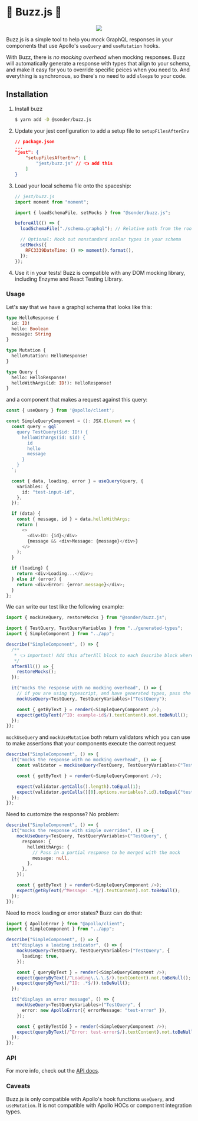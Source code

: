 # 🚀 Buzz.js 🌚

<div style="text-align: center">
<img src="https://img2.thejournal.ie/inline/3477713/original/?width=410&version=3477713">
</img>
</div>

Buzz.js is a simple tool to help you mock GraphQL responses in your components that use Apollo's `useQuery` and `useMutation` hooks.

With Buzz, there is _no mocking overhead_ when mocking responses. Buzz will automatically generate a response with types that align to your schema, and make it easy for you to override specific peices when you need to. And everything is synchronous, so there's no need to add `sleep`s to your code.

## Installation

1. Install buzz

   ```bash
   $ yarn add -D @sonder/buzz.js
   ```

1. Update your jest configuration to add a setup file to `setupFilesAfterEnv`

   ```json
   // package.json
   ...
   "jest": {
       "setupFilesAfterEnv": [
           "jest/buzz.js" // 👈 add this
       ]
   }
   ```

1. Load your local schema file onto the spaceship:

   ```javascript
   // jest/buzz.js
   import moment from "moment";

   import { loadSchemaFile, setMocks } from "@sonder/buzz.js";

   beforeAll(() => {
     loadSchemaFile("./schema.graphql"); // Relative path from the root of your workspace

     // Optional: Mock out nonstandard scalar types in your schema
     setMocks({
       RFC3339DateTime: () => moment().format(),
     });
   });
   ```

1. Use it in your tests! Buzz is compatible with any DOM mocking library, including Enzyme and React Testing Library.

### Usage

Let's say that we have a graphql schema that looks like this:

```graphql
type HelloResponse {
  id: ID!
  hello: Boolean
  message: String
}

type Mutation {
  helloMutation: HelloResponse!
}

type Query {
  hello: HelloResponse!
  helloWithArgs(id: ID!): HelloResponse!
}
```

and a component that makes a request against this query:

```typescript
const { useQuery } from '@apollo/client';

const SimpleQueryComponent = (): JSX.Element => {
  const query = gql`
    query TestQuery($id: ID!) {
      helloWithArgs(id: $id) {
        id
        hello
        message
      }
    }
  `;

  const { data, loading, error } = useQuery(query, {
    variables: {
      id: "test-input-id",
    },
  });

  if (data) {
    const { message, id } = data.helloWithArgs;
    return (
      <>
        <div>ID: {id}</div>
        {message && <div>Message: {message}</div>}
      </>
    );
  }

  if (loading) {
    return <div>Loading...</div>;
  } else if (error) {
    return <div>Error: {error.message}</div>;
  }
};
```

We can write our test like the following example:

```typescript
import { mockUseQuery, restoreMocks } from "@sonder/buzz.js";

import { TestQuery, TestQueryVariables } from "../generated-types";
import { SimpleComponent } from "../app";

describe("SimpleComponent", () => {
  /**
   * 👈 important! Add this afterAll block to each describe block where mockQuery or mockMutation is used
   */
  afterAll(() => {
    restoreMocks();
  });

  it("mocks the response with no mocking overhead", () => {
    // if you are using typescript, and have generated types, pass the query and variable types
    mockUseQuery<TestQuery, TestQueryVariables>("TestQuery");

    const { getByText } = render(<SimpleQueryComponent />);
    expect(getByText(/^ID: example-id$/).textContent).not.toBeNull();
  });
});
```

`mockUseQuery` and `mockUseMutation` both return validators which you can use to make assertions that your components execute the correct request

```typescript
describe("SimpleComponent", () => {
  it("mocks the response with no mocking overhead", () => {
    const validator = mockUseQuery<TestQuery, TestQueryVariables>("TestQuery");

    const { getByText } = render(<SimpleQueryComponent />);

    expect(validator.getCalls().length).toEqual(1);
    expect(validator.getCalls()[0].options.variables?.id).toEqual("test-id");
  });
});
```

Need to customize the response? No problem:

```typescript
describe("SimpleComponent", () => {
  it("mocks the response with simple overrides", () => {
    mockUseQuery<TesQuery, TestQueryVariables>("TestQuery", {
      response: {
        helloWithArgs: {
          // Pass in a partial response to be merged with the mock
          message: null,
        },
      },
    });

    const { getByText } = render(<SimpleQueryComponent />);
    expect(getByText(/^Message: .*$/).textContent).not.toBeNull();
  });
});
```

Need to mock loading or error states? Buzz can do that:

```typescript
import { ApolloError } from "@apollo/client";
import { SimpleComponent } from "../app";

describe("SimpleComponent", () => {
  it("displays a loading indicator", () => {
    mockUseQuery<TestQuery, TestQueryVariables>("TestQuery", {
      loading: true,
    });

    const { queryByText } = render(<SimpleQueryComponent />);
    expect(queryByText(/^Loading\.\.\.$/).textContent).not.toBeNull();
    expect(queryByText(/^ID: .*$/)).toBeNull();
  });

  it("displays an error message", () => {
    mockUseQuery<TestQueryVariables>("TestQuery", {
      error: new ApolloError({ errorMessage: "test-error" }),
    });

    const { getByTestId } = render(<SimpleQueryComponent />);
    expect(queryByText(/^Error: test-error$/).textContent).not.toBeNull();
  });
});
```

### API

For more info, check out the [API docs](./docs/generated).

### Caveats

Buzz.js is only compatible with Apollo's hook functions `useQuery`, and `useMutation`. It is not compatible with Apollo HOCs or component integration types.
